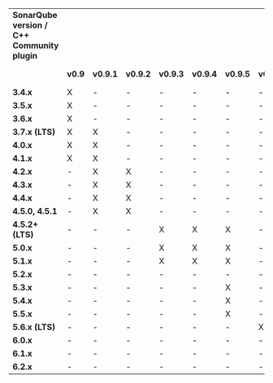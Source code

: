 <table>
 <tr>
  <td><b>SonarQube version /<br>C++ Community plugin</b></td>
  <td></td>
  <td></td>
  <td></td>
  <td></td>
  <td></td>
  <td></td>
  <td></td>
  <td></td>
 </tr>
 <tr>
  <td></td>
  <td><b>v0.9</b></td>
  <td><b>v0.9.1</b></td>
  <td><b>v0.9.2</b></td>
  <td><b>v0.9.3</b></td>
  <td><b>v0.9.4</b></td>
  <td><b>v0.9.5</b></td>
  <td><b>v0.9.6</b></td>
  <td><b>v0.9.7-snapshot</b></td>
 </tr>
 <tr>
  <td><b>3.4.x</b></td>
  <td>X</td>
  <td>-</td>
  <td>-</td>
  <td>-</td>
  <td>-</td>
  <td>-</td>
  <td>-</td>
  <td>-</td>
 </tr>
 <tr>
  <td><b>3.5.x</b></td>
  <td>X</td>
  <td>-</td>
  <td>-</td>
  <td>-</td>
  <td>-</td>
  <td>-</td>
  <td>-</td>
  <td>-</td>
 </tr>
 <tr>
  <td><b>3.6.x</b></td>
  <td>X</td>
  <td>-</td>
  <td>-</td>
  <td>-</td>
  <td>-</td>
  <td>-</td>
  <td>-</td>
  <td>-</td>
 </tr>
 <tr>
  <td><b>3.7.x (LTS)</b></td>
  <td>X</td>
  <td>X</td>
  <td>-</td>
  <td>-</td>
  <td>-</td>
  <td>-</td>
  <td>-</td>
  <td>-</td>
 </tr>
 <tr>
  <td><b>4.0.x</b></td>
  <td>X</td>
  <td>X</td>
  <td>-</td>
  <td>-</td>
  <td>-</td>
  <td>-</td>
  <td>-</td>
  <td>-</td>
 </tr>
 <tr>
  <td><b>4.1.x</b></td>
  <td>X</td>
  <td>X</td>
  <td>-</td>
  <td>-</td>
  <td>-</td>
  <td>-</td>
  <td>-</td>
  <td>-</td>
 </tr>
 <tr>
  <td><b>4.2.x</b></td>
  <td>-</td>
  <td>X</td>
  <td>X</td>
  <td>-</td>
  <td>-</td>
  <td>-</td>
  <td>-</td>
  <td>-</td>
 </tr>
 <tr>
  <td><b>4.3.x</b></td>
  <td>-</td>
  <td>X</td>
  <td>X</td>
  <td>-</td>
  <td>-</td>
  <td>-</td>
  <td>-</td>
  <td>-</td>
 </tr>
 <tr>
  <td><b>4.4.x</b></td>
  <td>-</td>
  <td>X</td>
  <td>X</td>
  <td>-</td>
  <td>-</td>
  <td>-</td>
  <td>-</td>
  <td>-</td>
 </tr>
 <tr>
  <td><b>4.5.0, 4.5.1</b></td>
  <td>-</td>
  <td>X</td>
  <td>X</td>
  <td>-</td>
  <td>-</td>
  <td>-</td>
  <td>-</td>
  <td>-</td>
 </tr>
 <tr>
  <td><b>4.5.2+ (LTS)</b></td>
  <td>-</td>
  <td>-</td>
  <td>-</td>
  <td>X</td>
  <td>X</td>
  <td>X</td>
  <td>-</td>
  <td>-</td>
 </tr>
 <tr>
  <td><b>5.0.x</b></td>
  <td>-</td>
  <td>-</td>
  <td>-</td>
  <td>X</td>
  <td>X</td>
  <td>X</td>
  <td>-</td>
  <td>-</td>
 </tr>
 <tr>
  <td><b>5.1.x</b></td>
  <td>-</td>
  <td>-</td>
  <td>-</td>
  <td>X</td>
  <td>X</td>
  <td>X</td>
  <td>-</td>
  <td>-</td>
 </tr>
 <tr>
  <td><b>5.2.x</b></td>
  <td>-</td>
  <td>-</td>
  <td>-</td>
  <td>-</td>
  <td>-</td>
  <td>-</td>
  <td>-</td>
  <td>-</td>
 </tr>
 <tr>
  <td><b>5.3.x</b></td>
  <td>-</td>
  <td>-</td>
  <td>-</td>
  <td>-</td>
  <td>-</td>
  <td>X</td>
  <td>-</td>
  <td>-</td>
 </tr>
 <tr>
  <td><b>5.4.x</b></td>
  <td>-</td>
  <td>-</td>
  <td>-</td>
  <td>-</td>
  <td>-</td>
  <td>X</td>
  <td>-</td>
  <td>-</td>
 </tr>
 <tr>
  <td><b>5.5.x</b></td>
  <td>-</td>
  <td>-</td>
  <td>-</td>
  <td>-</td>
  <td>-</td>
  <td>X</td>
  <td>-</td>
  <td>-</td>
 </tr>
 <tr>
  <td><b>5.6.x (LTS)</b></td>
  <td>-</td>
  <td>-</td>
  <td>-</td>
  <td>-</td>
  <td>-</td>
  <td>-</td>
  <td>X</td>
  <td>X</td>
 </tr>
 <tr>
  <td><b>6.0.x</b></td>
  <td>-</td>
  <td>-</td>
  <td>-</td>
  <td>-</td>
  <td>-</td>
  <td>-</td>
  <td>-</td>
  <td>X</td>
 </tr>
 <tr>
  <td><b>6.1.x</b></td>
  <td>-</td>
  <td>-</td>
  <td>-</td>
  <td>-</td>
  <td>-</td>
  <td>-</td>
  <td>-</td>
  <td>X</td>
 </tr>
 <tr>
  <td><b>6.2.x</b></td>
  <td>-</td>
  <td>-</td>
  <td>-</td>
  <td>-</td>
  <td>-</td>
  <td>-</td>
  <td>-</td>
  <td>X</td>
 </tr>
</table>
